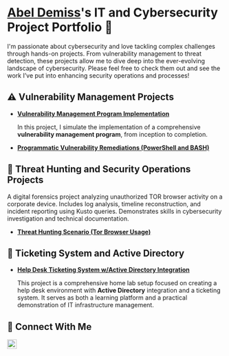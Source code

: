 # <a href="https://www.linkedin.com/in/abel-demiss/">Abel Demiss</a>'s IT and Cybersecurity Project Portfolio 🔐

I'm passionate about cybersecurity and love tackling complex challenges through hands-on projects. From vulnerability management to threat detection, these projects allow me to dive deep into the ever-evolving landscape of cybersecurity. Please feel free to check them out and see the work I’ve put into enhancing security operations and processes!


## ⚠️ Vulnerability Management Projects

- **[Vulnerability Management Program Implementation](https://github.com/abeldemiss/vulnerability-management-program)**

    In this project, I simulate the implementation of a comprehensive **vulnerability management program**, from inception to completion.
  
- **[Programmatic Vulnerability Remediations (PowerShell and BASH)](https://github.com/abeldemiss/programmatic-vulnerability-remediations)**

## 🚨 Threat Hunting and Security Operations Projects
A digital forensics project analyzing unauthorized TOR browser activity on a corporate device. Includes log analysis, timeline reconstruction, and incident reporting using Kusto queries. Demonstrates skills in cybersecurity         investigation and technical documentation.
- **[Threat Hunting Scenario (Tor Browser Usage)](https://github.com/abeldemiss/threat-hunting-scenario-tor)**

## 🎫 Ticketing System and Active Directory

- **[Help Desk Ticketing System w/Active Directory Integration](https://github.com/abeldemiss/Help-Desk)**

    This project is a comprehensive home lab setup focused on creating a help desk environment with **Active Directory** integration and a ticketing system. It serves as both a learning platform and a practical demonstration of IT infrastructure management.

## 🤳 Connect With Me

[<img align="left" alt="___________ | LinkedIn" width="22px" src="https://cdn.jsdelivr.net/npm/simple-icons@v3/icons/linkedin.svg" />][linkedin]

[linkedin]: https://linkedin.com/in/abel-demiss

<!--
<img width="35" alt="image" src="https://github.com/user-attachments/assets/2f41c7cd-5ea8-4475-b451-a37161b6c3fb"> 
<img width="35" alt="image" src="https://github.com/user-attachments/assets/77649969-9910-4994-8b96-74a116cfb2a8">
-->
